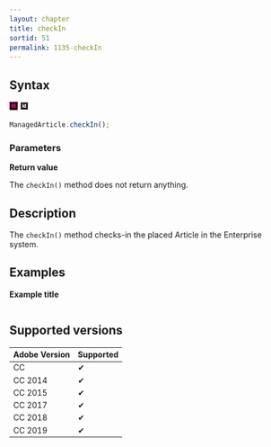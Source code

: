```yaml
---
layout: chapter
title: checkIn
sortid: 51
permalink: 1135-checkIn
---
```

## Syntax

![](../../images/indesign.png "InDesign") ![](../../images/indesignserver.png "InDesign Server")
```javascript
ManagedArticle.checkIn();
```

### Parameters

**Return value**

The `checkIn()` method does not return anything.

## Description

The `checkIn()` method checks-in the placed Article in the Enterprise system.

## Examples

**Example title**

```javascript

```

## Supported versions

| Adobe Version | Supported |
|---------------|---------|
| CC            | ✔       |
| CC 2014       | ✔       |
| CC 2015       | ✔       |
| CC 2017       | ✔       |
| CC 2018       | ✔       |
| CC 2019       | ✔       |